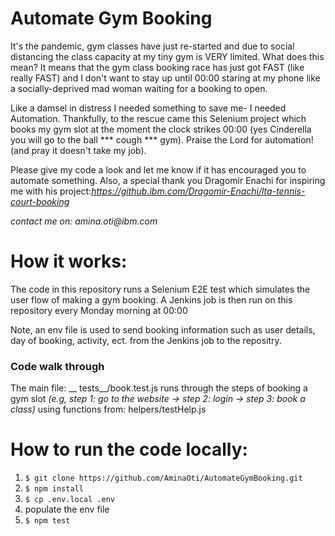 # Automate Gym Booking

It's the pandemic, gym classes have just re-started and due to social distancing the class capacity at my tiny gym is VERY limited. What does this mean? It means that the gym class booking race has just got FAST (like really FAST) and I don't want to stay up until 00:00 staring at my phone like a socially-deprived mad woman waiting for a booking to open.

Like a damsel in distress I needed something to save me- I needed Automation. Thankfully, to the rescue came this Selenium project which books my gym slot at the moment the clock strikes 00:00 (yes Cinderella you will go to the ball  *** cough ***  gym). Praise the Lord for automation! (and pray it doesn't take my job).

Please give my code a look and let me know if it has encouraged you to automate something. Also, a special thank you Dragomir Enachi for inspiring me with his project:_https://github.ibm.com/Dragomir-Enachi/lta-tennis-court-booking_

_contact me on: amina.oti@ibm.com_

# How it works:

The code in this repository runs a Selenium E2E test which simulates the user flow of making a gym booking. A Jenkins job is then run on this repository every Monday morning at 00:00 

Note, an env file is used to send booking information such as user details, day of booking, activity, ect. from the Jenkins job to the repositry.
### Code walk through
The main file: __ tests__/book.test.js runs through the steps of booking a gym slot _(e.g, step 1: go to the website -> step 2: login -> step 3: book a class)_ using functions from: helpers/testHelp.js

# How to run the code locally:

1. `$ git clone https://github.com/AminaOti/AutomateGymBooking.git`
2. `$ npm install `
3. `$ cp .env.local .env`
4. populate the env file
5. `$ npm test `
